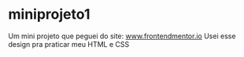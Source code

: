 # miniprojeto1
Um mini projeto que peguei do site: www.frontendmentor.io
Usei esse design pra praticar meu HTML e CSS
